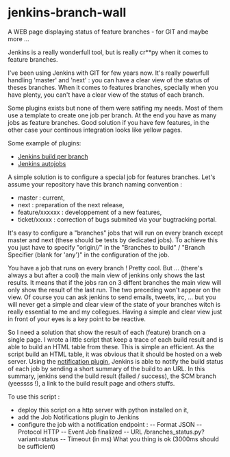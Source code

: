 jenkins-branch-wall
===================

A WEB page displaying status of feature branches - for GIT and maybe more ...

Jenkins is a really wonderfull tool, but is really cr**py when it comes to feature branches.

I've been using Jenkins with GIT for few years now.
It's really powerfull handling 'master' and 'next' : you can have a clear view of the status of theses branches. When it comes to features branches, specially when you have plenty, you can't have a clear view of the status of each branch.

Some plugins exists but none of them were satifing my needs. Most of them use a template to create one job per branch. At the end you have as many jobs as feature branches. Good solution if you have few features, in the other case your continous integration looks like yellow pages.

Some example of plugins:
- [Jenkins build per branch](http://entagen.github.io/jenkins-build-per-branch/)
- [Jenkins autojobs](http://gvalkov.github.io/jenkins-autojobs/)


A simple solution is to configure a special job for features branches.
Let's assume your repository have this branch naming convention :
- master : current,
- next : preparation of the next release,
- feature/xxxxxx : developpement of a new features,
- ticket/xxxxx : correction of bugs submited via your bugtracking portal.

It's easy to configure a "branches" jobs that will run on every branch except master and next (these should be tests by dedicated jobs). To achieve this you just have to specify "origin/*/*" in the "Branches to build" / "Branch Specifier (blank for 'any')" in the configuration of the job.

You have a job that runs on every branch ! Pretty cool. But ... (there's always a but after a cool) the main view of jenkins only shows the last results. It means that if the jobs ran on 3 diffent branches the main view will only show the result of the last run. The two preceding won't appear on the view. Of course you can ask jenkins to send emails, tweets, irc, ... but you will never get a simple and clear view of the state of your branches witch is really essential to me and my collegues. Having a simple and clear view just in front of your eyes is a key point to be reactive.

So I need a solution that show the result of each (feature) branch on a single page.
I wrote a little script that keep a trace of each build result and is able to build an HTML table from these. This is simple an efficient. As the script build an HTML table, it was obvious that it should be hosted on a web server.
Using the [notification plugin](https://wiki.jenkins-ci.org/display/JENKINS/Notification+Plugin), Jenkins is able to notify the build status of each job by sending a short summary of the build to an URL. In this summary, jenkins send the build result (failed / success), the SCM branch (yeessss !), a link to the build result page and others stuffs.


To use this script :
- deploy this script on a http server with python installed on it,
- add the Job Notifications plugin to Jenkins
- configure the job with a notification endpoint :
-- Format		 JSON
-- Protocol	 HTTP
-- Event		 Job finalized
-- URL       <the URL of your web server>/branches_status.py?variant=status
-- Timeout (in ms)	What you thing is ok (3000ms should be sufficient)

